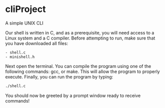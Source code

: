 # cliProject
A simple UNIX CLI


Our shell is written in C, and as a prerequisite, you will need access to a Linux system and a C compiler. Before attempting to run, make sure that you have downloaded all files:
    
    - shell.c
    - minishell.h

Next open the terminal. You can compile the program using one of the following commands:  gcc, or make. This will allow the program to properly execute. Finally, you can run the program by typing: 

```bash
./shell.c
```

You should now be greeted by a prompt window ready to receive commands!
